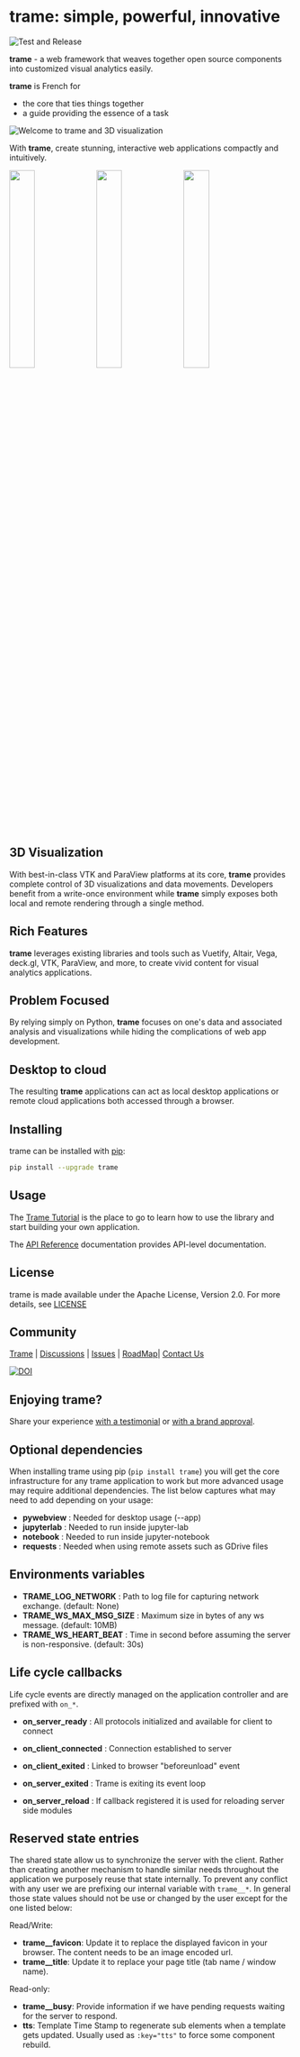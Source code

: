 # trame: simple, powerful, innovative

![Test and Release](https://github.com/Kitware/trame/actions/workflows/test_and_release.yml/badge.svg)

**trame** - a web framework that weaves together open source components into customized visual analytics easily.

**trame** is French for

* the core that ties things together
* a guide providing the essence of a task

![Welcome to trame and 3D visualization](https://kitware.github.io/trame/examples/mstar.jpg)

With **trame**, create stunning, interactive web applications compactly and intuitively.


<div>
    <img src="https://kitware.github.io/trame/examples/CarotidFlow.jpg" style="width: 30%">
    <img src="https://kitware.github.io/trame/examples/UberPickupsNYC.jpg" style="width: 30%">
    <img src="https://kitware.github.io/trame/examples/FiniteElementAnalysis.jpg" style="width: 30%">
</div>


## 3D Visualization

With best-in-class VTK and ParaView platforms at its core, **trame** provides complete control of 3D visualizations and data movements.
Developers benefit from a write-once environment while **trame** simply exposes both local and remote rendering through a single method.

## Rich Features

**trame** leverages existing libraries and tools such as Vuetify, Altair, Vega, deck.gl, VTK, ParaView, and more, to create vivid content for visual analytics applications.

## Problem Focused

By relying simply on Python, **trame** focuses on one's data and associated analysis and visualizations while hiding the complications of web app development.

## Desktop to cloud

The resulting **trame** applications can act as local desktop applications or remote cloud applications both accessed through a browser.


## Installing

trame can be installed with [pip](https://pypi.org/project/trame/):

```bash
pip install --upgrade trame
```


## Usage

The [Trame Tutorial](https://kitware.github.io/trame/docs/tutorial.html) is the place to go to learn how to use the library and start building your own application.

The [API Reference](https://trame.readthedocs.io/en/latest/index.html) documentation provides API-level documentation.


## License

trame is made available under the Apache License, Version 2.0. For more details, see [LICENSE](https://github.com/Kitware/trame/blob/master/LICENSE)


## Community

[Trame](https://kitware.github.io/trame/) | [Discussions](https://github.com/Kitware/trame/discussions) | [Issues](https://github.com/Kitware/trame/issues) | [RoadMap](https://github.com/Kitware/trame/projects/1)| [Contact Us](https://www.kitware.com/contact-us/)


[![DOI](https://zenodo.org/badge/410108340.svg)](https://zenodo.org/badge/latestdoi/410108340)

## Enjoying trame?

Share your experience [with a testimonial](https://github.com/Kitware/trame/issues/18) or [with a brand approval](https://github.com/Kitware/trame/issues/19).


## Optional dependencies

When installing trame using pip (`pip install trame`) you will get the core infrastructure for any trame application to work but more advanced usage may require additional dependencies.
The list below captures what may need to add depending on your usage:

* **pywebview**  : Needed for desktop usage (--app)
* **jupyterlab** : Needed to run inside jupyter-lab
* **notebook**   : Needed to run inside jupyter-notebook
* **requests**   : Needed when using remote assets such as GDrive files


## Environments variables

* **TRAME_LOG_NETWORK**     : Path to log file for capturing network exchange. (default: None)
* **TRAME_WS_MAX_MSG_SIZE** : Maximum size in bytes of any ws message. (default: 10MB)
* **TRAME_WS_HEART_BEAT**   : Time in second before assuming the server is non-responsive. (default: 30s)


## Life cycle callbacks

Life cycle events are directly managed on the application controller
and are prefixed with `on_*`.

* **on_server_ready**     : All protocols initialized and available for client to connect
* **on_client_connected** : Connection established to server
* **on_client_exited**    : Linked to browser "beforeunload" event
* **on_server_exited**    : Trame is exiting its event loop

* **on_server_reload**    : If callback registered it is used for reloading server side modules


## Reserved state entries

The shared state allow us to synchronize the server with the client.
Rather than creating another mechanism to handle similar needs throughout
the application we purposely reuse that state internally. To prevent any conflict with any user we are prefixing our internal
variable with `trame__*`. In general those state values should not be use
or changed by the user except for the one listed below:

Read/Write:
  - **trame__favicon**: Update it to replace the displayed favicon in your
    browser. The content needs to be an image encoded url.
  - **trame__title**: Update it to replace your page title
    (tab name / window name).

Read-only:
  - **trame__busy**: Provide information if we have pending requests waiting
    for the server to respond.
  - **tts**: Template Time Stamp to regenerate sub elements when a template
    gets updated. Usually used as `:key="tts"` to force some component
    rebuild.
